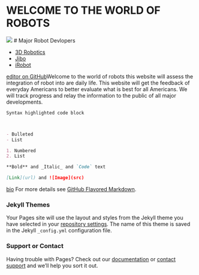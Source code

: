 # WELCOME TO THE WORLD OF ROBOTS
<img src="https://media.wired.com/photos/599cbdf191885f7b084d37f7/1:1/w_2094,c_limit/Robot-Video.jpg">
# Major Robot Devlopers
<nav>
  <ul>
    <li><a href="https://3dr.com/">3D Robotics</a></li>
    <li><a href="https://www.jibo.com/">Jibo</a></li>
    <li><a href="http://www.irobot.com/"> iRobot</a></li>
  </ul>
</nav>

[editor on GitHub](https://github.com/DDUKES5/DDUKES5.github.io/edit/master/index.md)Welcome to the world of robots this website will assess the integration of robot into are daily life. This website will get the feedback of everyday Americans to better evaluate what is best for all Americans. We will track progress and relay the information to the public of all major developments. 
```markdown
Syntax highlighted code block



- Bulleted
- List

1. Numbered
2. List

**Bold** and _Italic_ and `Code` text

[Link](url) and ![Image](src)
```
[bio](https://www.google.co.jp/?gfe_rd=cr&dcr=0&ei=LewwWsHROYuQzAKmx5-IDw)
For more details see [GitHub Flavored Markdown](https://guides.github.com/features/mastering-markdown/).

### Jekyll Themes

Your Pages site will use the layout and styles from the Jekyll theme you have selected in your [repository settings](https://github.com/DDUKES5/DDUKES5.github.io/settings). The name of this theme is saved in the Jekyll `_config.yml` configuration file.

### Support or Contact

Having trouble with Pages? Check out our [documentation](https://help.github.com/categories/github-pages-basics/) or [contact support](https://github.com/contact) and we’ll help you sort it out.
